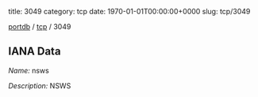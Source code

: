 title: 3049
category: tcp
date: 1970-01-01T00:00:00+0000
slug: tcp/3049

[portdb](/) / [tcp](/category/tcp.html) / 3049


## IANA Data

_Name:_ nsws

_Description:_ NSWS

